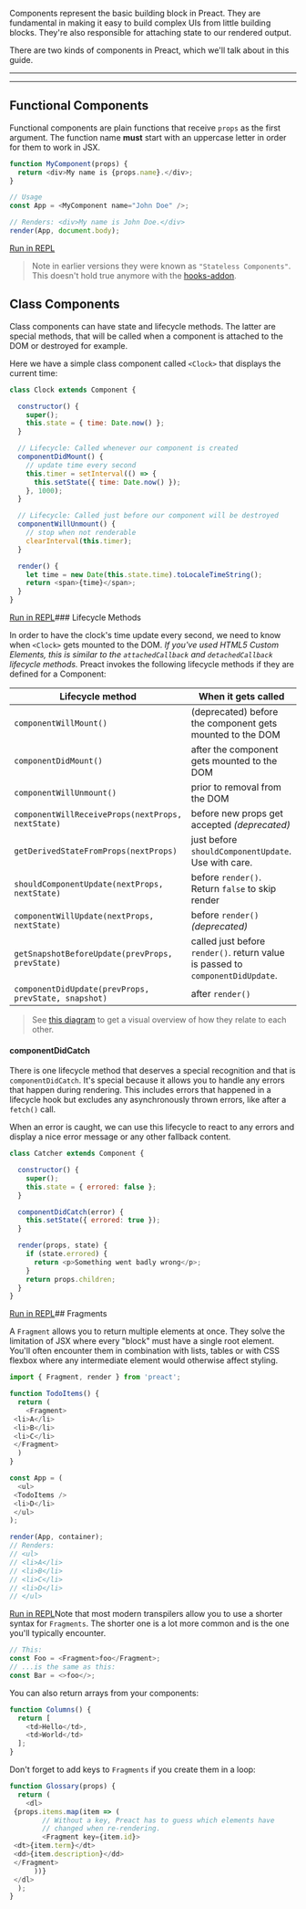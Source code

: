 Components represent the basic building block in Preact. They are fundamental in making it easy to build complex UIs from little building blocks. They're also responsible for attaching state to our rendered output.

There are two kinds of components in Preact, which we'll talk about in this guide.



---



---

## Functional Components

Functional components are plain functions that receive `props` as the first argument. The function name **must** start with an uppercase letter in order for them to work in JSX.


```javascript
function MyComponent(props) {
  return <div>My name is {props.name}.</div>;
}

// Usage
const App = <MyComponent name="John Doe" />;

// Renders: <div>My name is John Doe.</div>
render(App, document.body);
```
[Run in REPL](https://preactjs.com/repl?code=import%20%7B%20render%20%7D%20from%20'preact'%3B%0A%0A%0Afunction%20MyComponent(props)%20%7B%0A%20%20return%20%3Cdiv%3EMy%20name%20is%20%7Bprops.name%7D.%3C%2Fdiv%3E%3B%0A%7D%0A%0A%2F%2F%20Usage%0Aconst%20App%20%3D%20%3CMyComponent%20name%3D%22John%20Doe%22%20%2F%3E%3B%0A%0A%2F%2F%20Renders%3A%20%3Cdiv%3EMy%20name%20is%20John%20Doe.%3C%2Fdiv%3E%0Arender(App%2C%20document.body)%3B)
> Note in earlier versions they were known as `"Stateless Components"`. This doesn't hold true anymore with the [hooks-addon](https://preactjs.com/guide/v10/hooks).
> 
> 

## Class Components

Class components can have state and lifecycle methods. The latter are special methods, that will be called when a component is attached to the DOM or destroyed for example.

Here we have a simple class component called `<Clock>` that displays the current time:


```javascript
class Clock extends Component {

  constructor() {
    super();
    this.state = { time: Date.now() };
  }

  // Lifecycle: Called whenever our component is created
  componentDidMount() {
    // update time every second
    this.timer = setInterval(() => {
      this.setState({ time: Date.now() });
    }, 1000);
  }

  // Lifecycle: Called just before our component will be destroyed
  componentWillUnmount() {
    // stop when not renderable
    clearInterval(this.timer);
  }

  render() {
    let time = new Date(this.state.time).toLocaleTimeString();
    return <span>{time}</span>;
  }
}

```
[Run in REPL](https://preactjs.com/repl?code=import%20%7B%20Component%2C%20render%20%7D%20from%20'preact'%3B%0A%0A%0Aclass%20Clock%20extends%20Component%20%7B%0A%0A%20%20constructor()%20%7B%0A%20%20%20%20super()%3B%0A%20%20%20%20this.state%20%3D%20%7B%20time%3A%20Date.now()%20%7D%3B%0A%20%20%7D%0A%0A%20%20%2F%2F%20Lifecycle%3A%20Called%20whenever%20our%20component%20is%20created%0A%20%20componentDidMount()%20%7B%0A%20%20%20%20%2F%2F%20update%20time%20every%20second%0A%20%20%20%20this.timer%20%3D%20setInterval(()%20%3D%3E%20%7B%0A%20%20%20%20%20%20this.setState(%7B%20time%3A%20Date.now()%20%7D)%3B%0A%20%20%20%20%7D%2C%201000)%3B%0A%20%20%7D%0A%0A%20%20%2F%2F%20Lifecycle%3A%20Called%20just%20before%20our%20component%20will%20be%20destroyed%0A%20%20componentWillUnmount()%20%7B%0A%20%20%20%20%2F%2F%20stop%20when%20not%20renderable%0A%20%20%20%20clearInterval(this.timer)%3B%0A%20%20%7D%0A%0A%20%20render()%20%7B%0A%20%20%20%20let%20time%20%3D%20new%20Date(this.state.time).toLocaleTimeString()%3B%0A%20%20%20%20return%20%3Cspan%3E%7Btime%7D%3C%2Fspan%3E%3B%0A%20%20%7D%0A%7D%0A%0Arender(%3CClock%20%2F%3E%2C%20document.getElementById('app'))%3B%0A)### Lifecycle Methods

In order to have the clock's time update every second, we need to know when `<Clock>` gets mounted to the DOM. *If you've used HTML5 Custom Elements, this is similar to the `attachedCallback` and `detachedCallback` lifecycle methods.* Preact invokes the following lifecycle methods if they are defined for a Component:



| Lifecycle method | When it gets called |
| --- | --- |
| `componentWillMount()` | (deprecated) before the component gets mounted to the DOM |
| `componentDidMount()` | after the component gets mounted to the DOM |
| `componentWillUnmount()` | prior to removal from the DOM |
| `componentWillReceiveProps(nextProps, nextState)` | before new props get accepted *(deprecated)* |
| `getDerivedStateFromProps(nextProps)` | just before `shouldComponentUpdate`. Use with care. |
| `shouldComponentUpdate(nextProps, nextState)` | before `render()`. Return `false` to skip render |
| `componentWillUpdate(nextProps, nextState)` | before `render()` *(deprecated)* |
| `getSnapshotBeforeUpdate(prevProps, prevState)` | called just before `render()`. return value is passed to `componentDidUpdate`. |
| `componentDidUpdate(prevProps, prevState, snapshot)` | after `render()` |


> See [this diagram](https://twitter.com/dan_abramov/status/981712092611989509) to get a visual overview of how they relate to each other.
> 
> 

#### componentDidCatch

There is one lifecycle method that deserves a special recognition and that is `componentDidCatch`. It's special because it allows you to handle any errors that happen during rendering. This includes errors that happened in a lifecycle hook but excludes any asynchronously thrown errors, like after a `fetch()` call.

When an error is caught, we can use this lifecycle to react to any errors and display a nice error message or any other fallback content.


```javascript
class Catcher extends Component {

  constructor() {
    super();
    this.state = { errored: false };
  }

  componentDidCatch(error) {
    this.setState({ errored: true });
  }

  render(props, state) {
    if (state.errored) {
      return <p>Something went badly wrong</p>;
    }
    return props.children;
  }
}

```
[Run in REPL](https://preactjs.com/repl?code=import%20%7B%20Component%2C%20render%20%7D%20from%20'preact'%3B%0A%0Aclass%20Catcher%20extends%20Component%20%7B%0A%0A%20%20constructor()%20%7B%0A%20%20%20%20super()%3B%0A%20%20%20%20this.state%20%3D%20%7B%20errored%3A%20false%20%7D%3B%0A%20%20%7D%0A%0A%20%20componentDidCatch(error)%20%7B%0A%20%20%20%20this.setState(%7B%20errored%3A%20true%20%7D)%3B%0A%20%20%7D%0A%0A%20%20render(props%2C%20state)%20%7B%0A%20%20%20%20if%20(state.errored)%20%7B%0A%20%20%20%20%20%20return%20%3Cp%3ESomething%20went%20badly%20wrong%3C%2Fp%3E%3B%0A%20%20%20%20%7D%0A%20%20%20%20return%20props.children%3B%0A%20%20%7D%0A%7D%0A%0Arender(%3CCatcher%20%2F%3E%2C%20document.getElementById('app'))%3B%0A)## Fragments

A `Fragment` allows you to return multiple elements at once. They solve the limitation of JSX where every "block" must have a single root element. You'll often encounter them in combination with lists, tables or with CSS flexbox where any intermediate element would otherwise affect styling.


```javascript
import { Fragment, render } from 'preact';

function TodoItems() {
  return (
    <Fragment>
 <li>A</li>
 <li>B</li>
 <li>C</li>
 </Fragment>
  )
}

const App = (
  <ul>
 <TodoItems />
 <li>D</li>
 </ul>
);

render(App, container);
// Renders:
// <ul>
// <li>A</li>
// <li>B</li>
// <li>C</li>
// <li>D</li>
// </ul>
```
[Run in REPL](https://preactjs.com/repl?code=import%20%7B%20Fragment%2C%20render%20%7D%20from%20'preact'%3B%0A%0Afunction%20TodoItems()%20%7B%0A%20%20return%20(%0A%20%20%20%20%3CFragment%3E%0A%20%20%20%20%20%20%3Cli%3EA%3C%2Fli%3E%0A%20%20%20%20%20%20%3Cli%3EB%3C%2Fli%3E%0A%20%20%20%20%20%20%3Cli%3EC%3C%2Fli%3E%0A%20%20%20%20%3C%2FFragment%3E%0A%20%20)%0A%7D%0A%0Aconst%20App%20%3D%20(%0A%20%20%3Cul%3E%0A%20%20%20%20%3CTodoItems%20%2F%3E%0A%20%20%20%20%3Cli%3ED%3C%2Fli%3E%0A%20%20%3C%2Ful%3E%0A)%3B%0A%0Arender(App%2C%20container)%3B%0A%2F%2F%20Renders%3A%0A%2F%2F%20%3Cul%3E%0A%2F%2F%20%20%20%3Cli%3EA%3C%2Fli%3E%0A%2F%2F%20%20%20%3Cli%3EB%3C%2Fli%3E%0A%2F%2F%20%20%20%3Cli%3EC%3C%2Fli%3E%0A%2F%2F%20%20%20%3Cli%3ED%3C%2Fli%3E%0A%2F%2F%20%3C%2Ful%3E)Note that most modern transpilers allow you to use a shorter syntax for `Fragments`. The shorter one is a lot more common and is the one you'll typically encounter.


```javascript
// This:
const Foo = <Fragment>foo</Fragment>;
// ...is the same as this:
const Bar = <>foo</>;
```
You can also return arrays from your components:


```javascript
function Columns() {
  return [
    <td>Hello</td>,
    <td>World</td>
  ];
}
```
Don't forget to add keys to `Fragments` if you create them in a loop:


```javascript
function Glossary(props) {
  return (
    <dl>
 {props.items.map(item => (
        // Without a key, Preact has to guess which elements have
        // changed when re-rendering.
        <Fragment key={item.id}>
 <dt>{item.term}</dt>
 <dd>{item.description}</dd>
 </Fragment>
      ))}
 </dl>
  );
}
```




